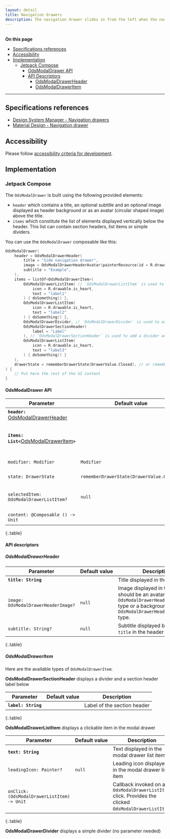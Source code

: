 ```yaml
---
layout: detail
title: Navigation drawers
description: The navigation drawer slides in from the left when the nav icon is tapped. The content should be concerned with identity and/or navigation..
---
```


<br>**On this page**

* [Specifications references](#specifications-references)
* [Accessibility](#accessibility)
* [Implementation](#implementation)
    * [Jetpack Compose](#jetpack-compose)
        * [OdsModalDrawer API](#odsmodaldrawer-api)
        * [API Descriptors](#api-descriptors)
            * [OdsModalDrawerHeader](#odsmodaldrawerheader)
            * [OdsModalDrawerItem](#odsmodaldraweritem)

---

## Specifications references

- [Design System Manager - Navigation drawers](https://system.design.orange.com/0c1af118d/p/92bc26-navigation-drawers/b/146f55)
- [Material Design - Navigation drawer](https://m2.material.io/components/navigation-drawer)

## Accessibility

Please follow [accessibility criteria for development](https://a11y-guidelines.orange.com/en/mobile/android/development/).

## Implementation

### Jetpack Compose

The `OdsModalDrawer` is built using the following provided elements:

- `header` which contains a title, an optional subtitle and an optional image displayed as header background or as an avatar (circular shaped image) above the title.
- `items` which constitute the list of elements displayed vertically below the header. This list can contain section headers, list items or simple dividers.

You can use the `OdsModalDrawer` composable like this:

```kotlin
OdsModalDrawer(
    header = OdsModalDrawerHeader(
        title = "Side navigation drawer",
        image = OdsModalDrawerHeaderAvatar(painterResource(id = R.drawable.placeholder)),
        subtitle = "Example",
    ),
    items = listOf<OdsModalDrawerItem>(
        OdsModalDrawerListItem( // `OdsModalDrawerListItem` is used to specified an item of the list
            icon = R.drawable.ic_heart,
            text = "label1"
        ) { doSomething() },
        OdsModalDrawerListItem(
            icon = R.drawable.ic_heart,
            text = "label2"
        ) { doSomething() },
        OdsModalDrawerDivider, // `OdsModalDrawerDivider` is used to add a divider in a specific level of the list
        OdsModalDrawerSectionHeader(
            label = "Label"
        ), // `OdsModalDrawerSectionHeader` is used to add a divider and the text above the divider
        OdsModalDrawerListItem(
            icon = R.drawable.ic_heart,
            text = "label3"
        ) { doSomething() }
    ),
    drawerState = rememberDrawerState(DrawerValue.Closed), // or rememberDrawerState(DrawerValue.Open)
) {
    // Put here the rest of the UI content
}
```

#### OdsModalDrawer API

Parameter | Default&nbsp;value | Description
-- | -- | --
<b>`header: `</b>[OdsModalDrawerHeader](#odsmodaldrawerheader) | | Content descriptor of the drawer header
<b>`items: List<`</b>[OdsModalDrawerItem](#odsmodaldraweritem)<b>`>`</b> | | List of `OdsModalDrawerItem` displayed in a column inside the modal drawer
`modifier: Modifier` | `Modifier` | `Modifier` applied to the modal drawer
`state: DrawerState` | `rememberDrawerState(DrawerValue.Closed)` | State of the modal drawer
`selectedItem: OdsModalDrawerListItem?` | `null` | Selected `OdsModalDrawerListItem` that appears in selected state
`content: @Composable () -> Unit` | | Content of the rest of the UI
{:.table}

#### API descriptors

##### OdsModalDrawerHeader

Parameter | Default&nbsp;value | Description
-- | -- | --
<b>`title: String`</b> | | Title displayed in the header
`image: OdsModalDrawerHeaderImage?` | `null` | Image displayed in the header. It should be an avatar image of `OdsModalDrawerHeaderAvatar` type or a background image of `OdsModalDrawerHeaderBackground` type.
`subtitle: String?` | `null` | Subtitle displayed below the `title` in the header
{:.table}

##### OdsModalDrawerItem

Here are the available types of `OdsModalDrawerItem`:

**OdsModalDrawerSectionHeader** displays a divider and a section header label below

Parameter | Default&nbsp;value | Description
-- | -- | --
<b>`label: String`</b> | | Label of the section header
{:.table}

**OdsModalDrawerListItem** displays a clickable item in the modal drawer

Parameter | Default&nbsp;value | Description
-- | -- | --
<b>`text: String`</b> | | Text displayed in the modal drawer list item
`leadingIcon: Painter?` | `null` | Leading icon displayed in the modal drawer list item
`onClick: (OdsModalDrawerListItem) -> Unit` | | Callback invoked on an `OdsModalDrawerListItem` click. Provides the clicked `OdsModalDrawerListItem`.
{:.table}

**OdsModalDrawerDivider** displays a simple divider (no parameter needed)
